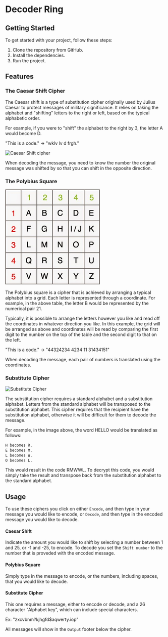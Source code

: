# Decoder Ring

## Getting Started
To get started with your project, follow these steps:

1. Clone the repository from GitHub.
2. Install the dependencies.
3. Run the project.

## Features
### The Caesar Shift Cipher
The Caesar shift is a type of substitution cipher originally used by Julius Caesar to protect messages of military significance. It relies on taking the alphabet and "shifting" letters to the right or left, based on the typical alphabetic order.

For example, if you were to "shift" the alphabet to the right by 3, the letter A would become D.

"This is a code." -> "wklv lv d frgh."

![Caesar Shift cipher](https://res.cloudinary.com/strive/image/upload/w_1000,h_1000,c_limit/b6a94b251bbbe6dae7e3e84ed8be33a4-image.png)

When decoding the message, you need to know the number the original message was shifted by so that you can shift in the opposite direction.

### The Polybius Square

![Polybius Square Cipher](images/polybius-square.jpeg)

The Polybius square is a cipher that is achieved by arranging a typical alphabet into a grid. Each letter is represented through a coordinate. For example, in the above table, the letter B would be represented by the numerical pair 21.

Typically, it is possible to arrange the letters however you like and read off the coordinates in whatever direction you like. In this example, the grid will be arranged as above and coordinates will be read by comparing the first digit to the number on the top of the table and the second digit to that on the left.

"This is a code." -> "44324234 4234 11 31434151"

When decoding the message, each pair of numbers is translated using the coordinates.

### Substitute Cipher
![Substitute Cipher](https://res.cloudinary.com/strive/image/upload/w_1000,h_1000,c_limit/19c12a6ee38ceddd82d75e12edf53189-image.png)

The substitution cipher requires a standard alphabet and a substitution alphabet. Letters from the standard alphabet will be transposed to the substitution alphabet. This cipher requires that the recipient have the substitution alphabet, otherwise it will be difficult for them to decode the message.

For example, in the image above, the word HELLO would be translated as follows:

    H becomes R.
    E becomes M.
    L becomes W.
    O becomes L.

This would result in the code RMWWL. To decrypt this code, you would simply take the result and transpose back from the substitution alphabet to the standard alphabet.

## Usage

To use these ciphers you click on either `Encode`, and then type in your message you would like to encode, or `Decode`, and then type in the encoded message you would like to decode.

#### Caesar Shift
Indicate the amount you would like to shift by selecting a number between 1 and 25, or -1 and -25, to encode. To decode you set the `Shift number` to the number that is proveded with the encoded message.

#### Polybius Square
Simply type in the message to encode, or the numbers, including spaces, that you would like to decode.

#### Substitute Cipher
This one requires a message, either to encode or decode, and a 26 character "Alphabet key", which can include special characters.

Ex: "zxcvbnm?kjhgfd$aqwerty.iop"

All messages will show in the `Output` footer below the cipher.